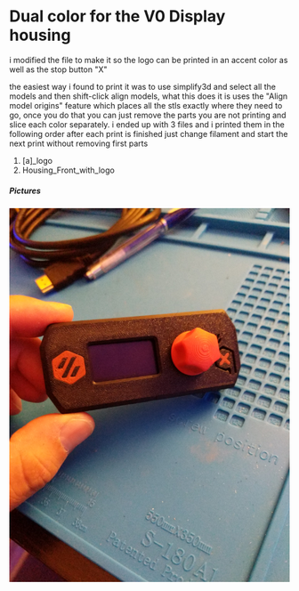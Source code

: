 # Dual color for the V0 Display housing

i modified the file to make it so the logo can be printed in an accent color as well as the stop button "X" 

the easiest way i found to print it was to use simplify3d and select all the models and then shift-click align models, what this does it is uses the "Align model origins" feature which places 
all the stls exactly where they need to go, once you do that you can just remove the parts you are not printing and slice each color separately. i ended up with 3 files and i printed them in 
the following order after each print is finished just change filament and start the next print without removing first parts

1. [a]_logo
2. Housing_Front_with_logo

 
##### Pictures
![Printed Panel](Images/display.jpg)

